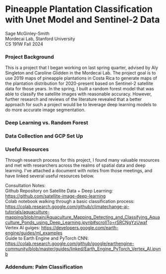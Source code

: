 # Pineapple Plantation Classification with Unet Model and Sentinel-2 Data 
Sage McGinley-Smith \
Mordecai Lab, Stanford University\
CS 191W Fall 2024

### Project Background
This is a project that I began working on last spring quarter, advised by Aly Singleton and Caroline Glidden in the Mordecai Lab. The project goal is to use 2019 maps of pineapple plantations in Costa Rica to generate maps of the plantation distribution for 2020-present based on Sentinel-2 satellite data for those years. In the spring, I built a random forest model that was able to classify the satellite images with reasonable accuracy. However, further research and reviews of the literature revealed that a better approach for such a project would be to leverage deep learning models to do more accurate image segmentation. 

### Deep Learning vs. Random Forest 

### Data Collection and GCP Set Up

### Useful Resources
Through research process for this project, I found many valuable resources and met with researchers across the realms of spatial data and deep learning. I've attached a document with notes from those meetings, and have linked several useful resources below. 

Consultation Notes: \
Github Repository on Satellite Data + Deep Learning: https://github.com/satellite-image-deep-learning \
Colab notebook walking through a basic classification process: https://colab.research.google.com/github/climatechange-ai-tutorials/aquaculture-mapping/blob/main/Aquaculture_Mapping_Detecting_and_Classifying_Aquaculture_Ponds_using_Deep_Learning.ipynb#scrollTo=rSRCNgYzUwaf \
Vertex AI guiges: https://developers.google.com/earth-engine/guides/ml_examples \
Guide to Earth Engine and PyTorch CNN: https://colab.research.google.com/github/google/earthengine-community/blob/master/guides/linked/Earth_Engine_PyTorch_Vertex_AI.ipynb 

### Addendum: Palm Classification
